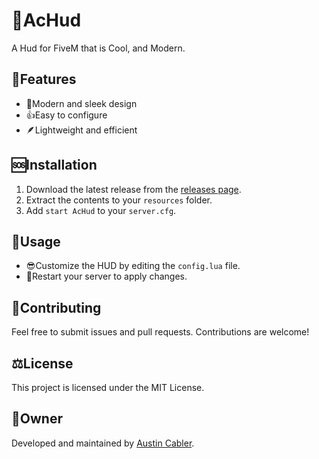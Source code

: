 # 👑AcHud

A Hud for FiveM that is Cool, and Modern.

## 📢Features

- 🔮Modern and sleek design
- 👍Easy to configure
- 🪶Lightweight and efficient

## 🆘Installation

1. Download the latest release from the [releases page](https://github.com/yourusername/AcHud/releases).
2. Extract the contents to your `resources` folder.
3. Add `start AcHud` to your `server.cfg`.

## 👥Usage

- 😎Customize the HUD by editing the `config.lua` file.
- 🔄️Restart your server to apply changes.

## 💖Contributing

Feel free to submit issues and pull requests. Contributions are welcome!

## ⚖️License

This project is licensed under the MIT License.

## 👑Owner

Developed and maintained by [Austin Cabler](https://github.com/austincabler13).
